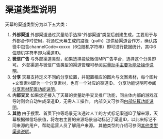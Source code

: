 # 渠道类型说明

天幕的渠道类型分为以下五大类：

1. **外部渠道** 外部渠道通过买量助手选择“外部渠道”类型后创建生成，主要用于与外部合作时使用，将通过天幕生成的路径（path）提供给渠道合作方，确认路径中包含channelCode=xxxxx（6位随机字符串）即可进行数据统计，其中6位随机字符串即为渠道ID。
2. **微信广告** 与外部渠道类型，如果选择投放微信MP广告平台，选择这个分类即可。 外部渠道与微信广告类型的渠道管理可参阅[买量助手主要功能及操作说明](./#1-gong-neng-shi-yong-shuo-ming)。
3. **分享** 天幕支持定义不同的分享位置，并配置相应的图片与文案素材，每个图片+文案素材即为一个分享素材，也有一个对应的渠道ID。 分享功能说明可参阅[分享素材配置功能说明](../game-set/main-features/sharing-management.md)。
4. **内部交叉** 如果您还接入了天幕的卖量助手交叉推广功能，同主体内部的游戏互导时则会自动生成渠道ID，无需人工操作。 内部交叉可参阅[内部结算功能说明](../general-function/internal-settlement.md)。
5. **其他** 由于搜索、首页下拉等场景无法通过人工的方式标记渠道ID了解来源，天幕根据微信场景值，将左右主要的来源场景自动标记了渠道ID，以此来标记不同来源的用户，帮助运营人员了解用户来源。 其他类型的介绍可参阅[其他类型渠道说明](../questions/about-ad-master.md#4-hou-tai-zhong-qi-ta-zhe-ge-lei-xing-de-qu-dao-shi-shen-me)。

